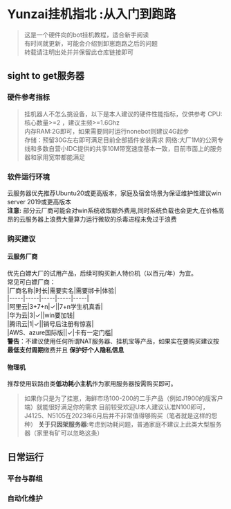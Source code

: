 # Yunzai挂机指北  :从入门到跑路
> 这是一个硬件向的bot挂机教程，适合新手阅读  
> 有时间就更新，可能会介绍到卸崽跑路之后的问题  
> 转载请注明出处并并保留此仓库链接即可      

## sight to get服务器
### 硬件参考指标
> 挂机器人不怎么挑设备，以下是本人建议的硬件性能指标，仅供参考
CPU:核心数量>=2 ，建议主频>=1.6Ghz  
内存RAM:2G即可，如果需要同时运行nonebot则建议4G起步  
存储：预留30G左右即可满足目前全部插件安装需求
网络:大厂1M的公网专线和多数自营小IDC提供的共享10M带宽速度基本一致，目前市面上的服务器和家用宽带都能满足

### 软件运行环境
云服务器优先推荐Ubuntu20或更高版本，家庭及宿舍场景为保证维护性建议win server 2019或更高版本  
**注意:** 部分云厂商可能会对win系统收取额外费用,同时系统负载也会更大,在价格高昂的云服务器上浪费大量算力运行微软的杀毒进程未免过于浪费  


### 购买建议  
#### 云服务厂商  
优先白嫖大厂的试用产品，后续可购买新人特价机（以百元/年）为宜。  
常见可白嫖厂商：  
|厂商名称|时长|需要实名|需要绑卡|体验|  
|-----|-----|-----|-----|-----|  
|阿里云|3+7+n|✓||7+n学生机真香|  
|华为云|3|✓||win要加钱|  
|腾讯云|1|✓||销号后注册有惊喜|  
|AWS、azure国际版||✓|卡有一定门槛|  
**警告**：不建议使用任何所谓NAT服务器、挂机宝等产品，如果实在要购买建议按**最低支付周期**缴费并且 **保护好个人隐私信息**  
#### 物理机  
推荐使用软路由类**低功耗小主机**作为家用服务器按需购买即可。  
>如果你只是为了挂崽，海鲜市场100-200的二手产品（例如J1900的瘦客户端）就能很好满足你的需求
目前较受欢迎U本人建议认准N100即可，J4125、N5105在2023年6月后并不非常值得够购买（笔者就是这样的怨种）
**关于只因架服务器**:考虑到功耗问题，普通家庭不建议上此类大型服务器（家里有矿可以忽略这条）

## 日常运行  
### 平台与群组  
### 自动化维护  



